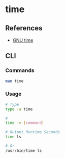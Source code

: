 # time

## References

- [GNU time](/gnu/time.md)

## CLI

### Commands

```sh
man time
```

### Usage

```sh
# Type
type -a time

#
time -v [command]

# Output Runtime Seconds
time ls

# Or
/usr/bin/time ls
```
